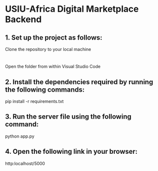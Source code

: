 # USIU-Africa Digital Marketplace Backend

## 1. Set up the project as follows:
Clone the repository to your local machine
#
Open the folder from within Visual Studio Code

## 2. Install the dependencies required by running the following commands:
pip install -r requirements.txt

## 3. Run the server file using the following command:
python app.py

## 4. Open the following link in your browser:
http:localhost/5000